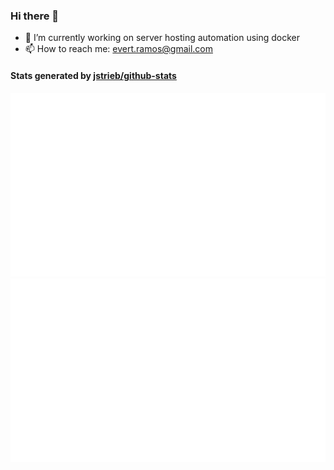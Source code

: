 ### Hi there 👋

- 🔭 I’m currently working on server hosting automation using docker
- 📫 How to reach me: evert.ramos@gmail.com

#### Stats generated by [jstrieb/github-stats](https://github.com/jstrieb/github-stats)
![](https://github.com/evertramos/stats/blob/master/generated/overview.svg)
![](https://github.com/evertramos/stats/blob/master/generated/languages.svg)

<!--
**evertramos/evertramos** is a ✨ _special_ ✨ repository because its `README.md` (this file) appears on your GitHub profile.

Here are some ideas to get you started:

- 🔭 I’m currently working on ...
- 🌱 I’m currently learning ...
- 👯 I’m looking to collaborate on ...
- 🤔 I’m looking for help with ...
- 💬 Ask me about ...
- 📫 How to reach me: ...
- 😄 Pronouns: ...
- ⚡ Fun fact: ...
-->
